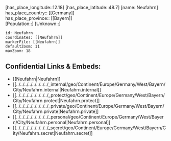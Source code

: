 ﻿---
location: [48.7,12.18] 
mapzoom: [7,12] 
mapmarker: city 
type: City
tags:
- geo/City


SpocWebEntityId: 32818
isDeleted: false
confidential: public

---
[has_place_longitude::12.18] 
[has_place_latitude::48.7] 
[name::Neufahrn] 
has_place_country:: [[Germany]]  
has_place_province:: [[Bayern]]  
[Population::] 
[Unknown::] 


```leaflet
id: Neufahrn
coordinates: [[Neufahrn]] 
markerFile: [[Neufahrn]] 
defaultZoom: 11 
maxZoom: 18
```


## Confidential Links & Embeds: 
- [[Neufahrn|Neufahrn]]  
- [[../../../../../../../../_internal/geo/Continent/Europe/Germany/West/Bayern/City/Neufahrn.internal|Neufahrn.internal]] 
- [[../../../../../../../../_protect/geo/Continent/Europe/Germany/West/Bayern/City/Neufahrn.protect|Neufahrn.protect]] 
- [[../../../../../../../../_private/geo/Continent/Europe/Germany/West/Bayern/City/Neufahrn.private|Neufahrn.private]] 
- [[../../../../../../../../_personal/geo/Continent/Europe/Germany/West/Bayern/City/Neufahrn.personal|Neufahrn.personal]] 
- [[../../../../../../../../_secret/geo/Continent/Europe/Germany/West/Bayern/City/Neufahrn.secret|Neufahrn.secret]] 
